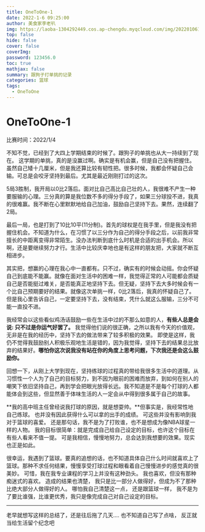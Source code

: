 ```yaml
---
title: OneToOne-1
date: 2022-1-6 09:25:00
author: 美食家李老叭
img: https://laoba-1304292449.cos.ap-chengdu.myqcloud.com/img/20220106194754.png
top: false
hide: false
cover: false
coverImg: 
password: 123456.0
toc: true
mathjax: false
summary: 跟狗子打单挑的记录
categories: 篮球
tags:
  - OneToOne
---
```


# OneToOne-1

比赛时间：2022/1/4

不知不觉，已经到了大四上学期结束的时候了。跟狗子的单挑也从大一持续到了现在。 这学期的单挑，真的是没赢过啊。确实是有机会赢，但是自己没有把握住。虽然自己矮十几厘米，但是我还算比较有韧性把。很多时候，我都会怀疑自己会输。可总是会咬牙坚持到最后。尤其是最近刚刚打过的这次。

5局3胜制，我开局以0比2落后。面对比自己高比自己壮的人，我很难不产生一种要服输的心理。三分真的算是我位数不多的得分手段了，如果三分球投不进，我真的很难赢。我不断在心里默默地给自己加油，鼓励自己坚持下去。果然，连续翻了2局。

最后一局，也是打到了10比10平(11分制)。首先的球权是在我手里，但是我没有把握住机会。不知道为什么，在习惯了以三分作为自己的得分手段之后，以前我非常擅长的中距离变得非常陌生。没办法判断到底什么时机是合适的出手机会。所以啊，还是要继续努力才行。生活中比较庆幸地也是有这样的朋友把，大家就不断互相进步。

其实把，想赢的心理在我心中一直都有。只不过，确实有的时候会动摇。你会怀疑自己到底能不能赢。就像在面对生活中的困难一样，我觉得正常的人可能都会质疑自己是否能挺过难关，是否能真正地坚持下去。但无疑，坚持下去大多时候会有一个比自己预期要好的结果。就像这次单挑一样，0比2落后，我真的怀疑自己了。但是我心里告诉自己，一定要坚持下去，没有结束，凭什么就这么服输，三分不可能一直投不进。

我经常会以这些看似鸡汤话鼓励一些在生活中过的不那么如意的人，**有些人总是会说: 只不过是你运气好罢了。** 我觉得他们说的很正确，之所以我有今天的价值观，无非是在我的经历中，坚持下去的做法带来了较多积极的效果。 即使是这样，我仍不觉得我鼓励别人积极乐观地生活是错的，因为我觉得，坚持下去的结果总比放弃的结果好。**哪怕你这次说我没有站在你的角度上思考问题，下次我还是会这么鼓励你。**

回想一下，从刚上大学到现在，坚持练球的过程真的带给我很多生活中的道理。从习惯性一个人为了自己的目标努力，到不因为眼前的困难而放弃，到如何在别人的嘲笑下依旧坚持自己，再到学会把眼光放得长远。我不知道是不是每个打球的人都能体会到这些，但显然善于体味生活的人一定会从中得到很多属于自己的故事。

**我的高中班主任曾经说我打球的原因，就是想耍帅。**但事实是，我经常性地自己练球。 也并没有因此获得什么可以拿的出手的成绩。 可这些并没有影响到我对于篮球的喜爱。 还是那句话，我不是为了打败谁，也不是想成为像NBA球星一样的人物。 我的目标很简单：就是完成自己给自己设定的目标，也许这个目标在有些人看来不值一提。 可是我相信，慢慢地努力，总会达到我想要的效果。现实也正是如此。

很幸运，我遇到了篮球。要真的追想的话，也不知道具体自己什么时间就喜欢上了篮球。那种不求任何结果，慢慢享受打球过程和眼看着自己慢慢进步的感觉真的很美妙。 可惜，我在我专业课程的学习上并没有这种劲头。 我也喜欢，但没有那种痴迷式的喜欢。 造成的结果也清楚， 我只是比一部分人做得好，但成为不了那种比绝大部分人做得好的人。 哪怕我自己清楚这一点， 还是跟篮球一样， 我不是为了要比谁强，比谁更优秀，我只是像完成自己对自己设定的目标。

----------
老早就想写这样的总结了，还是往后拖了几天.... 也不知道自己写了点啥， 反正就当给生活留个纪念吧